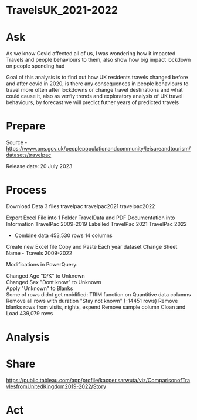 # TravelsUK_2021-2022

# Ask
As we know Covid affected all of us, I was wondering how it impacted Travels and people behaviours to them, also show how big impact lockdown on people spending had

Goal of this analysis is to find out how UK residents travels changed before and after covid in 2020, is there any consequences in people behaviours to travel more often after lockdowns or change travel destinations and what could cause it, also as verfiy trends and exploratory analysis of UK travel behaviours, by forecast we will predict futher years of predicted travels
# Prepare
Source - https://www.ons.gov.uk/peoplepopulationandcommunity/leisureandtourism/datasets/travelpac

Release date:
20 July 2023


# Process

Download Data 3 files
travelpac
travelpac2021
travelpac2022

Export Excel File into 1 Folder TravelData and PDF Documentation into Information
TravelPac 2009-2019 Labelled
TravelPac 2021
TravelPac 2022

- Combine data 453,530 rows 14 columns

Create new Excel file 
Copy and Paste Each year dataset
Change Sheet Name - Travels 2009-2022

Modifications in PowerQuery:

Changed Age "D/K" to Unknown                        
Changed Sex "Dont know" to Unknown                 
Apply "Unknown" to Blanks                          
Some of rows didnt get moidified:
TRIM function on Quantitive data columns
Remove all rows with duration "Stay not known"  (-14451 rows)
Remove blanks rows from visits, nights, expend
Remove sample column
Cloan and Load 
439,079 rows






# Analysis

# Share
https://public.tableau.com/app/profile/kacper.sarwuta/viz/ComparisonofTravlesfromUnitedKingdom2019-2022/Story
# Act
